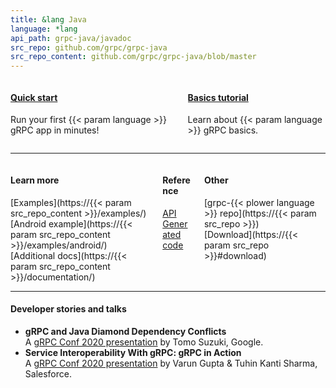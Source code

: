 ```yaml
---
title: &lang Java
language: *lang
api_path: grpc-java/javadoc
src_repo: github.com/grpc/grpc-java
src_repo_content: github.com/grpc/grpc-java/blob/master
---
```


<style>
  .card {
    min-height: 100%;
  }
  .resource-list ul {
    list-style: none;
    margin: 0;
    padding: 0;
  }
</style>

<div class="columns">
  <div class="column">
    <div class="card" href="#">
      <div class="card-content">
        <h4>
          <a class="" href="quickstart/">Quick start</a>
        </h4>
        <p>
          Run your first
          {{< param language >}}
          gRPC app in minutes!
        </p>
      </div>
    </div>
  </div>

  <div class="column">
    <div class="card">
      <div class="card-content">
        <h4>
          <a class="" href="basics/">Basics tutorial</a>
        </h4>
        <p>
          Learn about
          {{< param language >}}
          gRPC basics.
        </p>
      </div>
    </div>
  </div>
</div>

---

<div class="columns">
<div class="column resource-list">

#### Learn more

- [Examples](https://{{< param src_repo_content >}}/examples/)
- [Android example](https://{{< param src_repo_content >}}/examples/android/)
- [Additional docs](https://{{< param src_repo_content >}}/documentation/)

</div><div class="column resource-list">

#### Reference

- [API](api/)
- [Generated code](generated-code/)

</div><div class="column resource-list">

#### Other

- [grpc-{{< plower language >}} repo](https://{{< param src_repo >}})
- [Download](https://{{< param src_repo >}}#download)
</div>
</div>

---

#### Developer stories and talks

- **gRPC and Java Diamond Dependency Conflicts**
  <a href="https://youtu.be/4M5fC9XrtKs"><i class="fab fa-youtube"></i></a>
  <a href="https://static.sched.com/hosted_files/grpcconf20/7a/gRPC%20and%20Java%20Diamond%20Dependency%20Conflicts.pdf"><i class="far fa-file"></i></a><br>
  A [gRPC Conf 2020 presentation](https://sched.co/cRfT)
  by Tomo Suzuki, Google.
- **Service Interoperability With gRPC: gRPC in Action**
  <a href="https://youtu.be/MLS7TFHrn_c"><i class="fab fa-youtube"></i></a>
  <a href="https://static.sched.com/hosted_files/grpcconf20/d3/Service%20Interoperability%20with%20gRPC.pdf"><i class="far fa-file"></i></a><br>
  A [gRPC Conf 2020 presentation](https://sched.co/cRfl)
  by Varun Gupta & Tuhin Kanti Sharma, Salesforce.
